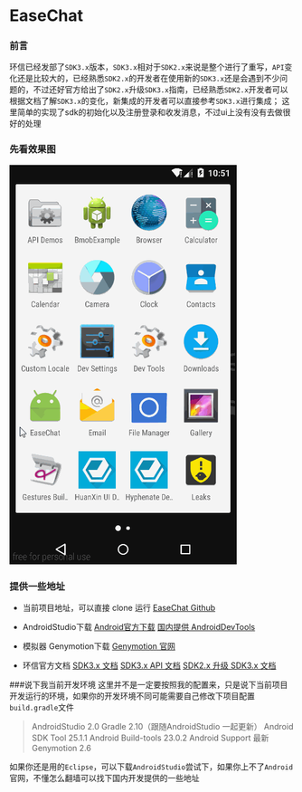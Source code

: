 # EaseChat

### 前言
环信已经发部了`SDK3.x`版本，`SDK3.x`相对于`SDK2.x`来说是整个进行了重写，`API`变化还是比较大的，已经熟悉`SDK2.x`的开发者在使用新的`SDK3.x`还是会遇到不少问题的，不过还好官方给出了`SDK2.x`升级`SDK3.x`指南，已经熟悉`SDK2.x`开发者可以根据文档了解`SDK3.x`的变化，新集成的开发者可以直接参考`SDK3.x`进行集成；
这里简单的实现了sdk的初始化以及注册登录和收发消息，不过ui上没有没有去做很好的处理

### 先看效果图
![ec-demo](./screenshot/ec-demo.gif)

### 提供一些地址
* 当前项目地址，可以直接 clone 运行
[EaseChat Github](https://github.com/lzan13/EaseChat)

* AndroidStudio下载
[Android官方下载](http://tools.android.com/download/studio/builds/2-0)
[国内提供 AndroidDevTools](http://androiddevtools.cn/)

* 模拟器 Genymotion下载
[Genymotion 官网](http://genymotion.com/)

* 环信官方文档
[SDK3.x 文档](http://docs.easemob.com/im/start)
[SDK3.x API 文档](http://www.easemob.com/apidoc/android/chat3.0/annotated.html)
[SDK2.x 升级 SDK3.x 文档](http://docs.easemob.com/im/200androidcleintintegration/140upgradetov30)


###说下我当前开发环境
这里并不是一定要按照我的配置来，只是说下当前项目开发运行的环境，如果你的开发环境不同可能需要自己修改下项目配置`build.gradle`文件
>AndroidStudio 2.0
Gradle 2.10（跟随AndroidStudio 一起更新）
Android SDK Tool 25.1.1
Android Build-tools 23.0.2
Android Support 最新
Genymotion 2.6

如果你还是用的`Eclipse`，可以下载`AndroidStudio`尝试下，如果你上不了`Android`官网，不懂怎么翻墙可以找下国内开发提供的一些地址

